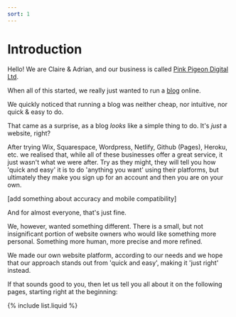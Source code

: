 ```yaml
---
sort: 1
---
```


# Introduction

Hello! We are Claire & Adrian, and our business is called [Pink Pigeon Digital Ltd][pp]. 

When all of this started, we really just wanted to run a [blog][ccc] online. 

We quickly noticed that running a blog was neither cheap, nor intuitive, nor quick & easy to do.

That came as a surprise, as a blog _looks_ like a simple thing to do. It's _just_ a website, right?

After trying Wix, Squarespace, Wordpress, Netlify, Github (Pages), Heroku, etc. we realised that, while all of these businesses offer a great service, it just wasn't what we were after. Try as they might, they will tell you how 'quick and easy' it is to do 'anything you want' using their platforms, but ultimately they make you sign up for an account and then you are on your own. 

[add something about accuracy and mobile compatibility]

And for almost everyone, that's just fine.

We, however, wanted something different. There is a small, but not insignificant portion of website owners who would like something more personal. Something more human, more precise and more refined.

We made our own website platform, according to our needs and we hope that our approach stands out from 'quick and easy', making it 'just right' instead.

If that sounds good to you, then let us tell you all about it on the following pages, starting right at the beginning:

[pp]:https://pinkpigeon.co.uk/
[ccc]:https://www.citycitycountry.co.uk/

{% include list.liquid %}
